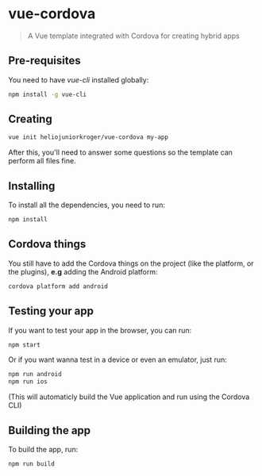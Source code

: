 # vue-cordova
> A Vue template integrated with Cordova for creating hybrid apps
## Pre-requisites
You need to have *vue-cli* installed globally:
```bash
npm install -g vue-cli
```
## Creating
```bash
vue init heliojuniorkroger/vue-cordova my-app
```
After this, you'll need to answer some questions so the template can perform all files fine.
## Installing
To install all the dependencies, you need to run:
```bash
npm install
```
## Cordova things
You still have to add the Cordova things on the project (like the platform, or the plugins), **e.g** adding the Android platform:
```bash
cordova platform add android
```
## Testing your app
If you want to test your app in the browser, you can run:
```bash
npm start
```
Or if you want wanna test in a device or even an emulator, just run:
```bash
npm run android
npm run ios
```
(This will automaticly build the Vue application and run using the Cordova CLI)
## Building the app
To build the app, run:
```bash
npm run build
```
